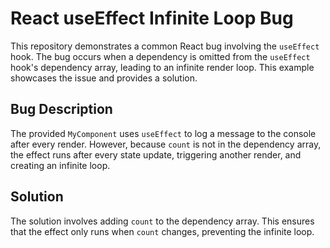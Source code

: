 # React useEffect Infinite Loop Bug

This repository demonstrates a common React bug involving the `useEffect` hook.  The bug occurs when a dependency is omitted from the `useEffect` hook's dependency array, leading to an infinite render loop.  This example showcases the issue and provides a solution.

## Bug Description

The provided `MyComponent` uses `useEffect` to log a message to the console after every render. However, because `count` is not in the dependency array, the effect runs after every state update, triggering another render, and creating an infinite loop. 

## Solution

The solution involves adding `count` to the dependency array.  This ensures that the effect only runs when `count` changes, preventing the infinite loop.